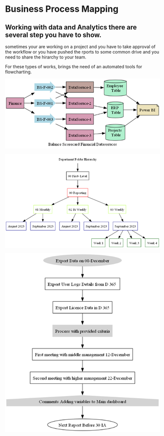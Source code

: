 # Business Process Mapping

## Working with data and Analytics there are several step you have to show.

sometimes your are working on a project and you have to take approval of the workflow or you have pushed the rports to some common drive and you need to share the hirarchy to your team.

For these types of works, brings the need of an automated tools for flowcharting.

![Balance Score Card](BalanceScoreCard-KPI.png "Balance Scorecard")

![Folder Hirarchy](FolderHirarchy.png "Folder Hirarchy")

![Process Flow ](ProcessFlow.png "Process Flow")







